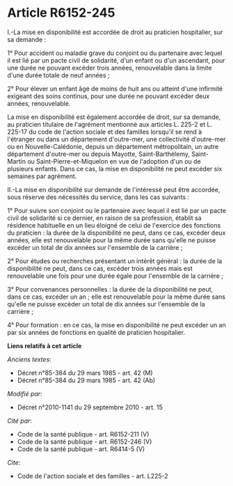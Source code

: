 # Article R6152-245

I.-La mise en disponibilité est accordée de droit au praticien hospitalier, sur sa demande : 

1° Pour accident ou maladie grave du conjoint ou du partenaire avec lequel il est lié par un pacte civil de solidarité, d'un
enfant ou d'un ascendant, pour une durée ne pouvant excéder trois années, renouvelable dans la limite d'une durée totale de
neuf années ; 

2° Pour élever un enfant âgé de moins de huit ans ou atteint d'une infirmité exigeant des soins continus, pour une durée ne
pouvant excéder deux années, renouvelable. 

La mise en disponibilité est également accordée de droit, sur sa demande, au praticien titulaire de l'agrément mentionné aux
articles L. 225-2 et L. 225-17 du code de l'action sociale et des familles lorsqu'il se rend à l'étranger ou dans un
département d'outre-mer, une collectivité d'outre-mer ou en Nouvelle-Calédonie, depuis un département métropolitain, un autre
département d'outre-mer ou depuis Mayotte, Saint-Barthélemy, Saint-Martin ou Saint-Pierre-et-Miquelon en vue de l'adoption
d'un ou de plusieurs enfants. Dans ce cas, la mise en disponibilité ne peut excéder six semaines par agrément. 

II.-La mise en disponibilité sur demande de l'intéressé peut être accordée, sous réserve des nécessités du service, dans les
cas suivants : 

1° Pour suivre son conjoint ou le partenaire avec lequel il est lié par un pacte civil de solidarité si ce dernier, en raison
de sa profession, établit sa résidence habituelle en un lieu éloigné de celui de l'exercice des fonctions du praticien : la
durée de la disponibilité ne peut, dans ce cas, excéder deux années, elle est renouvelable pour la même durée sans qu'elle ne
puisse excéder un total de dix années sur l'ensemble de la carrière ; 

2° Pour études ou recherches présentant un intérêt général : la durée de la disponibilité ne peut, dans ce cas, excéder trois
années mais est renouvelable une fois pour une durée égale pour l'ensemble de la carrière ; 

3° Pour convenances personnelles : la durée de la disponibilité ne peut, dans ce cas, excéder un an ; elle est renouvelable
pour la même durée sans qu'elle ne puisse excéder un total de dix années sur l'ensemble de la carrière ; 

4° Pour formation : en ce cas, la mise en disponibilité ne peut excéder un an par six années de fonctions en qualité de
praticien hospitalier.

**Liens relatifs à cet article**

_Anciens textes_:

  - Décret n°85-384 du 29 mars 1985 - art. 42 (M)
  - Décret n°85-384 du 29 mars 1985 - art. 42 (Ab)

_Modifié par_:

  - Décret n°2010-1141 du 29 septembre 2010 - art. 15

_Cité par_:

  - Code de la santé publique - art. R6152-211 (V)
  - Code de la santé publique - art. R6152-246 (V)
  - Code de la santé publique - art. R6414-5 (V)

_Cite_:

  - Code de l'action sociale et des familles - art. L225-2
